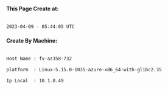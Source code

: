 
   
#### This Page Create at:

```bash

2023-04-09 - 05:44:05 UTC

```

#### Create By Machine:

```bash

Host Name : fv-az358-732

platform  : Linux-5.15.0-1035-azure-x86_64-with-glibc2.35

Ip Local  : 10.1.0.49

```

